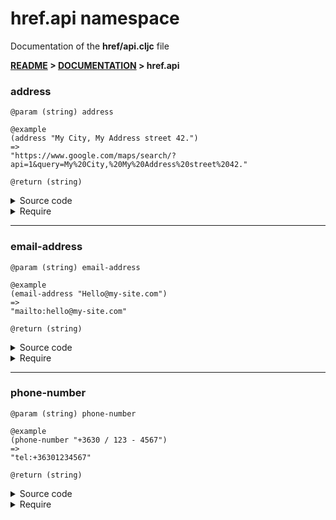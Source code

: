 
# <strong>href.api</strong> namespace
<p>Documentation of the <strong>href/api.cljc</strong> file</p>

<strong>[README](../../../README.md) > [DOCUMENTATION](../../COVER.md) > href.api</strong>



### address

```
@param (string) address
```

```
@example
(address "My City, My Address street 42.")
=>
"https://www.google.com/maps/search/?api=1&query=My%20City,%20My%20Address%20street%2042."
```

```
@return (string)
```

<details>
<summary>Source code</summary>

```
(defn address
  [address]
  (str "https://www.google.com/maps/search/?api=1&query=" (string/replace-part address " " "%20")))
```

</details>

<details>
<summary>Require</summary>

```
(ns my-namespace (:require [href.api :as href :refer [address]]))

(href/address ...)
(address      ...)
```

</details>

---

### email-address

```
@param (string) email-address
```

```
@example
(email-address "Hello@my-site.com")
=>
"mailto:hello@my-site.com"
```

```
@return (string)
```

<details>
<summary>Source code</summary>

```
(defn email-address
  ([email-address]
   (str "mailto:" (string/lowercase email-address)))

  ([email-address subject]
   (str "mailto:"   (string/lowercase email-address)
        "?subject=" subject))

  ([email-address subject body]
   (str "mailto:"   (string/lowercase email-address)
        "?subject=" subject
        "&body="    body)))
```

</details>

<details>
<summary>Require</summary>

```
(ns my-namespace (:require [href.api :as href :refer [email-address]]))

(href/email-address ...)
(email-address      ...)
```

</details>

---

### phone-number

```
@param (string) phone-number
```

```
@example
(phone-number "+3630 / 123 - 4567")
=>
"tel:+36301234567"
```

```
@return (string)
```

<details>
<summary>Source code</summary>

```
(defn phone-number
  [phone-number]
  (if (string/nonempty? phone-number)
      (str "tel:" (string/filter-characters phone-number ["+" "1" "2" "3" "4" "5" "6" "7" "8" "9" "0"]))))
```

</details>

<details>
<summary>Require</summary>

```
(ns my-namespace (:require [href.api :as href :refer [phone-number]]))

(href/phone-number ...)
(phone-number      ...)
```

</details>
